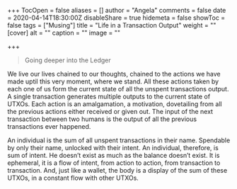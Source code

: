 +++
TocOpen = false
aliases = []
author = "Angela"
comments = false
date = 2020-04-14T18:30:00Z
disableShare = true
hidemeta = false
showToc = false
tags = ["Musing"]
title = "Life in a Transaction Output"
weight = ""
[cover]
alt = ""
caption = ""
image = ""

+++
> Going deeper into the Ledger

We live our lives chained to our thoughts, chained to the actions we have made uptil this very moment, where we stand. All these actions taken by each one of us form the current state of all the unspent transactions output. A single transaction generates multiple outputs to the current state of UTXOs. Each action is an amalgamation, a motivation, dovetailing from all the previous actions either received or given out. The input of the next transaction between two humans is the output of all the previous transactions ever happened.

An individual is the sum of all unspent transactions in their name. Spendable by only their name, unlocked with their intent. An individual, therefore, is sum of intent. He doesn’t exist as much as the balance doesn’t exist. It is ephemeral, it is a flow of intent, from action to action, from transaction to transaction. And, just like a wallet, the body is a display of the sum of these UTXOs, in a constant flow with other UTXOs.